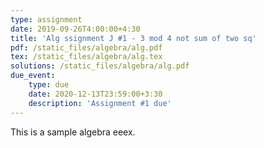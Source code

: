 ```yaml
---
type: assignment
date: 2019-09-26T4:00:00+4:30
title: 'Alg ssignment J #1 - 3 mod 4 not sum of two sq'
pdf: /static_files/algebra/alg.pdf
tex: /static_files/algebra/alg.tex
solutions: /static_files/algebra/alg.pdf
due_event: 
    type: due
    date: 2020-12-13T23:59:00+3:30
    description: 'Assignment #1 due'
---
```

This is a sample algebra eeex.
